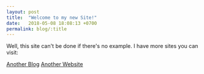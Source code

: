 ```yaml
---
layout: post
title:  "Welcome to my new Site!"
date:   2018-05-08 18:08:13 +0700
permalink: blog/:title
---
```


Well, this site can't be done if there's no example.
I have more sites you can visit:

[Another Blog](https://ihosomnam.com)
[Another Website](https://ihosomnam.website)
